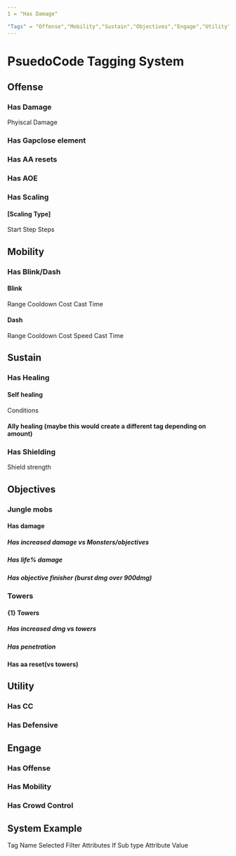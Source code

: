 ```yaml
---
1 = "Has Damage"

"Tags" = "Offense","Mobility","Sustain","Objectives","Engage","Utility"
---
```


# PsuedoCode Tagging System

## Offense

### Has Damage

  Phyiscal Damage

### Has Gapclose element

### Has AA resets

### Has AOE

### Has Scaling

#### [Scaling Type]

   Start
   Step
   Steps

## Mobility

### Has Blink/Dash
  
#### Blink

   Range
   Cooldown
   Cost
   Cast Time

#### Dash

   Range
   Cooldown
   Cost
   Speed
   Cast Time

## Sustain

### Has Healing

#### Self healing

Conditions

#### Ally healing (maybe this would create a different tag depending on amount)

### Has Shielding

  Shield strength

## Objectives

### Jungle mobs

#### Has damage

##### Has increased damage vs Monsters/objectives

##### Has life% damage

##### Has objective finisher (burst dmg over 900dmg)

### Towers

#### {1} Towers

##### Has increased dmg vs towers

##### Has penetration

#### Has aa reset(vs towers)

## Utility

### Has CC

### Has Defensive

## Engage

### Has Offense

### Has Mobility

### Has Crowd Control

## System Example

Tag Name
 Selected Filter Attributes
  If Sub type
   Attribute Value
